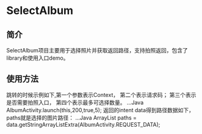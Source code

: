 SelectAlbum
====
## 简介
SelectAlbum项目主要用于选择照片并获取返回路径，支持拍照返回，包含了library和使用入口demo。
## 使用方法
跳转的时候示例如下,第一个参数表示Context， 第二个表示请求码； 第三个表示是否需要拍照入口， 第四个表示最多可选择数量。
...Java
AlbumActivity.launch(this,200,true,5);
返回的intent data得到路径数据如下，paths就是选择的图片路径：
...Java
ArrayList<String> paths = data.getStringArrayListExtra(AlbumActivity.REQUEST_DATA);